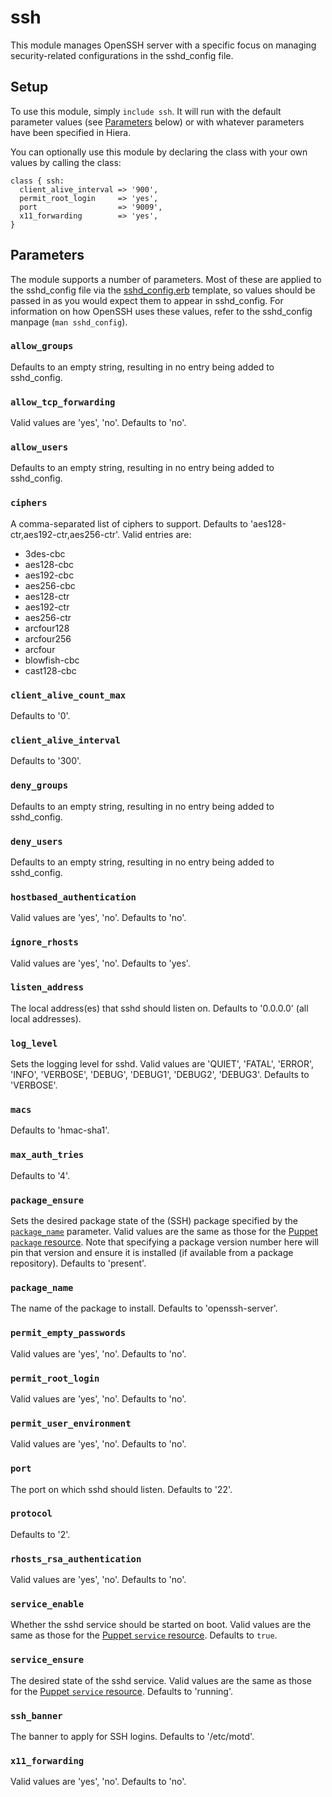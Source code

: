# ssh

This module manages OpenSSH server with a specific focus on managing
security-related configurations in the sshd_config file.

## Setup

To use this module, simply `include ssh`. It will run with the default
parameter values (see [Parameters](#parameters) below) or with whatever
parameters have been specified in Hiera.

You can optionally use this module by declaring the class with your own values
by calling the class:

```puppet
class { ssh:
  client_alive_interval => '900',
  permit_root_login     => 'yes',
  port                  => '9009',
  x11_forwarding        => 'yes',
}
```

## Parameters

The module supports a number of parameters. Most of these are applied to the
sshd_config file via the [sshd_config.erb](templates/sshd_config.erb)
template, so values should be passed in as you would expect them to appear in
sshd_config. For information on how OpenSSH uses these values, refer to the
sshd_config manpage (`man sshd_config`).

### `allow_groups`

Defaults to an empty string, resulting in no entry being added to sshd_config.

### `allow_tcp_forwarding`

Valid values are 'yes', 'no'. Defaults to 'no'.

### `allow_users`

Defaults to an empty string, resulting in no entry being added to sshd_config.

### `ciphers`

A comma-separated list of ciphers to support. Defaults to
'aes128-ctr,aes192-ctr,aes256-ctr'. Valid entries are:
- 3des-cbc
- aes128-cbc
- aes192-cbc
- aes256-cbc
- aes128-ctr
- aes192-ctr
- aes256-ctr
- arcfour128
- arcfour256
- arcfour
- blowfish-cbc
- cast128-cbc

### `client_alive_count_max`

Defaults to '0'.

### `client_alive_interval`

Defaults to '300'.

### `deny_groups`

Defaults to an empty string, resulting in no entry being added to sshd_config.

### `deny_users`

Defaults to an empty string, resulting in no entry being added to sshd_config.

### `hostbased_authentication`

Valid values are 'yes', 'no'. Defaults to 'no'.

### `ignore_rhosts`

Valid values are 'yes', 'no'. Defaults to 'yes'.

### `listen_address`

The local address(es) that sshd should listen on. Defaults to '0.0.0.0' (all
local addresses).

### `log_level`

Sets the logging level for sshd. Valid values are 'QUIET', 'FATAL', 'ERROR',
'INFO', 'VERBOSE', 'DEBUG', 'DEBUG1', 'DEBUG2', 'DEBUG3'. Defaults to
'VERBOSE'.

### `macs`

Defaults to 'hmac-sha1'.

### `max_auth_tries`

Defaults to '4'.

### `package_ensure`

Sets the desired package state of the (SSH) package specified by the
[`package_name`](#package_name) parameter. Valid values are the same as those
for the [Puppet `package` resource](https://docs.puppetlabs.com/references/latest/type.html#package-attribute-ensure).
Note that specifying a package version number here will pin that version and
ensure it is installed (if available from a package repository). Defaults to
'present'.

### `package_name`

The name of the package to install. Defaults to 'openssh-server'.

### `permit_empty_passwords`

Valid values are 'yes', 'no'. Defaults to 'no'.

### `permit_root_login`

Valid values are 'yes', 'no'. Defaults to 'no'.

### `permit_user_environment`

Valid values are 'yes', 'no'. Defaults to 'no'.

### `port`

The port on which sshd should listen. Defaults to '22'.

### `protocol`

Defaults to '2'.

### `rhosts_rsa_authentication`

Valid values are 'yes', 'no'. Defaults to 'no'.

### `service_enable`

Whether the sshd service should be started on boot. Valid values
are the same as those for the [Puppet `service` resource](https://docs.puppetlabs.com/references/latest/type.html#service-attribute-enable).
Defaults to `true`.

### `service_ensure`

The desired state of the sshd service. Valid values are the same as those for the [Puppet `service` resource](https://docs.puppetlabs.com/references/latest/type.html#service-attribute-ensure).
Defaults to 'running'.

### `ssh_banner`

The banner to apply for SSH logins. Defaults to '/etc/motd'.

### `x11_forwarding`

Valid values are 'yes', 'no'. Defaults to 'no'.
